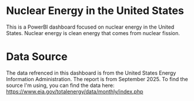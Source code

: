 # Nuclear Energy in the United States
This is a PowerBI dashboard focused on nuclear energy in the United States. Nuclear energy is clean energy that comes from nuclear fission.
# Data Source
The data refrenced in this dashboard is from the United States Energy Information Administration. The report is from September 2025. To find the source I'm using, you can find the data here: https://www.eia.gov/totalenergy/data/monthly/index.php 
